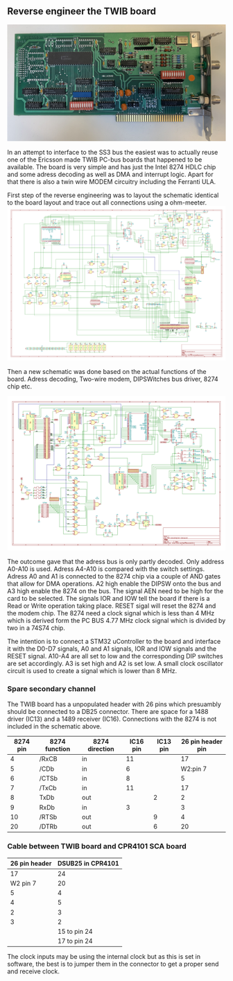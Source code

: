 ## Reverse engineer the TWIB board

![TWIB board](https://github.com/MattisLind/alfaskop_emu/raw/master/pics/TWIB_ComponentSide.jpg)

In an attempt to interface to the SS3 bus the easiest was to actually reuse one of the Ericsson made TWIB PC-bus boards that happened to be available. The board is very simple and has just the Intel 8274 HDLC chip and some adress decoding as well as DMA and interrupt logic. Apart for that there is also a twin wire MODEM circuitry including the Ferranti ULA.

First step of the reverse engineering was to layout the schematic identical to the board layout and trace out all connections using a ohm-meeter.
![Step 1](https://github.com/MattisLind/alfaskop_emu/raw/master/pics/TWIB_reverse_engineer_step1.png)

Then a new schematic was done based on the actual functions of the board. Adress decoding, Two-wire modem, DIPSWitches bus driver, 8274 chip etc.

![Step 2](https://github.com/MattisLind/alfaskop_emu/raw/master/pics/TWIB_reverse_engineer_tidyup.png)


The outcome gave that the adress bus is only partly decoded. Only address A0-A10 is used. Adress A4-A10 is compared with the switch settings. Adress A0 and A1 is connected to the 8274 chip via a couple of AND gates that allow for DMA operations. A2 high enable the DIPSW onto the bus and A3 high enable the 8274 on the bus. The signal AEN need to be high for the card to be selected. The signals IOR and IOW tell the board if there is a Read or Write operation taking place. RESET sigal will reset the 8274 and the modem chip.  The 8274 need a clock signal which is less than 4 MHz which is derived form the PC BUS 4.77 MHz clock signal which is divided by two in a 74S74 chip.

The intention is to connect a STM32 uController to the board and interface it with the D0-D7 signals, A0 and A1 signals, IOR and IOW signals and the RESET signal. A10-A4 are all set to low and the corresponding DIP switches are set accordingly. A3 is set high and A2 is set low. A small clock oscillator circuit is used to create a signal which is lower than 8 MHz.


### Spare secondary channel

The TWIB board has a unpopulated header with 26 pins which presuambly should be connected to a DB25 connector. There are space for a 1488 driver  (IC13) and a 1489 receiver (IC16). Connections with the 8274 is not included in the schematic above.

| 8274 pin    |  8274 function         | 8274 direction | IC16 pin|  IC13 pin | 26 pin header pin |
|-------------|------------------------|--------|------------------|---------------------|--------|
|     4       |  /RxCB               | in    |        11         |                   |  17 |
|     5       |  /CDb               | in    |        6         |                   |  W2:pin 7 |
|     6       |  /CTSb               | in    |        8         |                   |  5 |
|     7       |  /TxCb               | in    |        11         |                   | 17 |
|     8       |  TxDb               | out    |                 |        2           |  2|
|     9       |  RxDb               | in    |        3         |                   | 3 |
|     10       |  /RTSb               | out    |                 |        9           | 4 |
|     20       |  /DTRb               | out    |                 |        6           | 20 |


### Cable between TWIB board and CPR4101 SCA board 

| 26 pin header | DSUB25 in CPR4101|
|---------------|------------------|
|  17           |     24           |
|  W2 pin 7     |     20           |
|  5            |      4           |
|  4            |      5           |
|  2            |      3           |
|  3            |      2           |
|               |     15 to pin 24 |
|               |     17 to pin 24 |

The clock inputs may be using the internal clock but as this is set in software, the best is to jumper them in the connector to get a proper send and receive clock.
